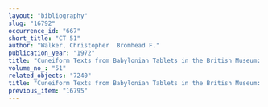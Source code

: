 ```yaml
---
layout: "bibliography"
slug: "16792"
occurrence_id: "667"
short_title: "CT 51"
author: "Walker, Christopher  Bromhead F."
publication_year: "1972"
title: "Cuneiform Texts from Babylonian Tablets in the British Museum: Miscellaneous Texts, CT 51 (London)"
volume_no_: "51"
related_objects: "7240"
title: "Cuneiform Texts from Babylonian Tablets in the British Museum: Miscellaneous Texts, CT 51 (London)"
previous_item: "16795"
---
```

